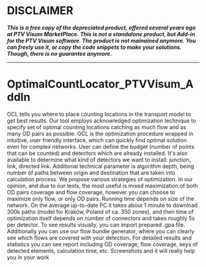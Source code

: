 # DISCLAIMER

_**This is a free copy of the depreciated product, offered several years ago at PTV Visum MarketPlace. 
This is not a standalone product, but Add-in for the PTV Visum software. 
The product is not mainained anymore. 
You can freely use it, or copy the code snippets to make your solutions. Though, there is no guarantee anymore.**_

***

# OptimalCountLocator_PTVVisum_AddIn
OCL tells you where to place counting locations in the transport model to get best results.  Our tool employs acknowledged optimization technique to specify set of optimal counting locations catching as much flow and as many OD pairs as possible. OCL is the optimization procedure wrapped in intuitive, user friendly interface, which can quickly find optimal solution even for complex networks.  User can define the budget (number of points that can be counted) and detectors which are already installed. It's also available to determine what kind of detectors we want to install: junction, link, directed link.  Additional technical parameter is algorithm depth, being number of paths between origin and destination that are taken into calculation process. We propose various strategies of optimization. In our opinion, and due to our tests, the most useful is mixed maximization of both OD pairs coverage and flow coverage, however you can choose to maximize only flow, or only OD pairs.  Running time depends on size of the network. On the average up-to-date PC it takes about 1 minute to download 300k paths (model for Kraków, Poland of ca. 350 zones), and then time of optimization itself depends on number of connectors and takes roughly 5s per detector.  To see results visually, you can import prepared .gpa file. Additionally you can use our flow bundle generator, where you can clearly see which flows are covered with your detection. For detailed results and statistics you can see report including OD coverage, flow coverage, keys of detected elements, calculation time, etc.  Screenshots and it will really help you in your work
